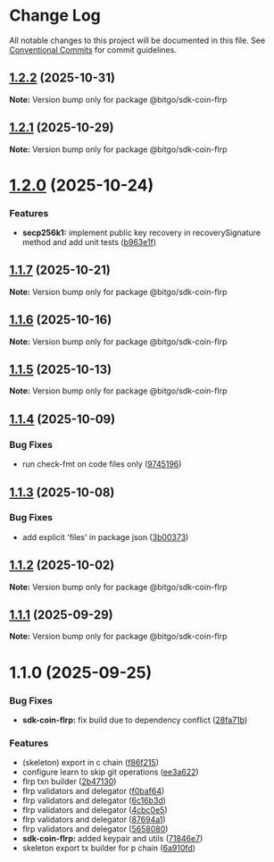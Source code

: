 # Change Log

All notable changes to this project will be documented in this file.
See [Conventional Commits](https://conventionalcommits.org) for commit guidelines.

## [1.2.2](https://github.com/BitGo/BitGoJS/compare/@bitgo/sdk-coin-flrp@1.2.1...@bitgo/sdk-coin-flrp@1.2.2) (2025-10-31)

**Note:** Version bump only for package @bitgo/sdk-coin-flrp





## [1.2.1](https://github.com/BitGo/BitGoJS/compare/@bitgo/sdk-coin-flrp@1.2.0...@bitgo/sdk-coin-flrp@1.2.1) (2025-10-29)

**Note:** Version bump only for package @bitgo/sdk-coin-flrp





# [1.2.0](https://github.com/BitGo/BitGoJS/compare/@bitgo/sdk-coin-flrp@1.1.7...@bitgo/sdk-coin-flrp@1.2.0) (2025-10-24)


### Features

* **secp256k1:** implement public key recovery in recoverySignature method and add unit tests ([b963e1f](https://github.com/BitGo/BitGoJS/commit/b963e1f0e0d8a1c2e2127dc6b2cefd3524f96a9f))





## [1.1.7](https://github.com/BitGo/BitGoJS/compare/@bitgo/sdk-coin-flrp@1.1.6...@bitgo/sdk-coin-flrp@1.1.7) (2025-10-21)

**Note:** Version bump only for package @bitgo/sdk-coin-flrp





## [1.1.6](https://github.com/BitGo/BitGoJS/compare/@bitgo/sdk-coin-flrp@1.1.5...@bitgo/sdk-coin-flrp@1.1.6) (2025-10-16)

**Note:** Version bump only for package @bitgo/sdk-coin-flrp





## [1.1.5](https://github.com/BitGo/BitGoJS/compare/@bitgo/sdk-coin-flrp@1.1.4...@bitgo/sdk-coin-flrp@1.1.5) (2025-10-13)

**Note:** Version bump only for package @bitgo/sdk-coin-flrp





## [1.1.4](https://github.com/BitGo/BitGoJS/compare/@bitgo/sdk-coin-flrp@1.1.3...@bitgo/sdk-coin-flrp@1.1.4) (2025-10-09)


### Bug Fixes

* run check-fmt on code files only ([9745196](https://github.com/BitGo/BitGoJS/commit/9745196b02b9678c740d290a4638ceb153a8fd75))





## [1.1.3](https://github.com/BitGo/BitGoJS/compare/@bitgo/sdk-coin-flrp@1.1.2...@bitgo/sdk-coin-flrp@1.1.3) (2025-10-08)


### Bug Fixes

* add explicit 'files' in package json ([3b00373](https://github.com/BitGo/BitGoJS/commit/3b0037396f6ac16bb9380bd85bf37f2b133068f4))





## [1.1.2](https://github.com/BitGo/BitGoJS/compare/@bitgo/sdk-coin-flrp@1.1.1...@bitgo/sdk-coin-flrp@1.1.2) (2025-10-02)

**Note:** Version bump only for package @bitgo/sdk-coin-flrp

## [1.1.1](https://github.com/BitGo/BitGoJS/compare/@bitgo/sdk-coin-flrp@1.1.0...@bitgo/sdk-coin-flrp@1.1.1) (2025-09-29)

**Note:** Version bump only for package @bitgo/sdk-coin-flrp

# 1.1.0 (2025-09-25)

### Bug Fixes

- **sdk-coin-flrp:** fix build due to dependency conflict ([28fa71b](https://github.com/BitGo/BitGoJS/commit/28fa71bd78061d478f58ef118ba137c952ead160))

### Features

- (skeleton) export in c chain ([f86f215](https://github.com/BitGo/BitGoJS/commit/f86f21527ed6130cdf5fdbcdffacd241385e88fc))
- configure learn to skip git operations ([ee3a622](https://github.com/BitGo/BitGoJS/commit/ee3a6220496476aa7f4545b5f4a9a3bf97d9bdb9))
- flrp txn builder ([2b47130](https://github.com/BitGo/BitGoJS/commit/2b471308e7a9ec3e57e49b04b7d75fcb404eb33f))
- flrp validators and delegator ([f0baf64](https://github.com/BitGo/BitGoJS/commit/f0baf64859d6d019ac31175befe5066fcc2d0744))
- flrp validators and delegator ([6c16b3d](https://github.com/BitGo/BitGoJS/commit/6c16b3dc53cf625aa646ab64e87558e5193ef824))
- flrp validators and delegator ([4cbc0e5](https://github.com/BitGo/BitGoJS/commit/4cbc0e502f7d0958ef2fa91c78b106f1585a77c4))
- flrp validators and delegator ([87694a1](https://github.com/BitGo/BitGoJS/commit/87694a14851c260053605f6ab761dbf6edd012d5))
- flrp validators and delegator ([5658080](https://github.com/BitGo/BitGoJS/commit/5658080cab9691cb0c8340ba5c40da5381fc4286))
- **sdk-coin-flrp:** added keypair and utils ([71846e7](https://github.com/BitGo/BitGoJS/commit/71846e7431af97736e1babe7dc0fc2953639192a))
- skeleton export tx builder for p chain ([6a910fd](https://github.com/BitGo/BitGoJS/commit/6a910fd62640ba26a6038fa84cdce3a40f1c3cb4))
